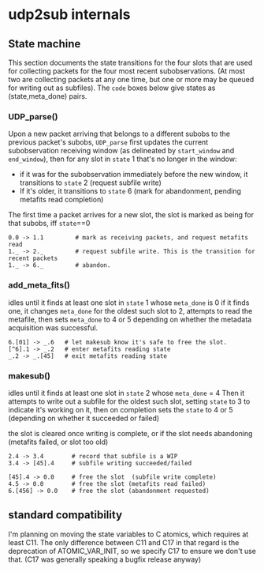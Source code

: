 
# udp2sub internals

## State machine

This section documents the state transitions for the four slots that are used for collecting packets for the four
most recent subobservations.  (At most two are collecting packets at any one time, but one or more may be queued for
writing out as subfiles). The `code` boxes below give states as (state,meta_done) pairs.

### UDP_parse()

Upon a new packet arriving that belongs to a different subobs to the previous packet's subobs,
`UDP_parse` first updates the current subobservation receiving window (as delineated by `start_window`
and `end_window`),
 then for any slot in `state` 1 that's no longer in the window:
- if it was for the subobservation immediately before the new window, it transitions to `state` 2 (request subfile write)
- If it's older, it transitions to `state` 6 (mark for abandonment, pending metafits read completion)

The first time a packet arrives for a new slot, the slot is marked as being for that subobs, iff `state`==0


```
0.0 -> 1.1         # mark as receiving packets, and request metafits read
1._ -> 2._         # request subfile write. This is the transition for recent packets
1._ -> 6._         # abandon.
```

### add_meta_fits()

idles until it finds at least one slot in `state` 1 whose `meta_done` is 0
if it finds one, it changes `meta_done` for the oldest such slot to 2, attempts
to read the metafile, then sets `meta_done` to 4 or 5 depending on whether the
metadata acquisition was successful.

```
6.[01] -> _.6   # let makesub know it's safe to free the slot.
[^6].1 -> _.2   # enter metafits reading state
_.2 -> _.[45]   # exit metafits reading state
```

### makesub()
idles until it finds at least one slot in `state` 2 whose `meta_done` = 4
Then it attempts to write out a subfile for the oldest such slot, setting `state` to 3
to indicate it's working on it, then on completion
sets the `state` to 4 or 5 (depending on whether it succeeded or failed)

the slot is cleared once writing is complete, or if the slot needs abandoning
(metafits failed, or slot too old)

```
2.4 -> 3.4        # record that subfile is a WIP
3.4 -> [45].4     # subfile writing succeeded/failed
                  
[45].4 -> 0.0     # free the slot  (subfile write complete)
4.5 -> 0.0        # free the slot (metafits read failed)
6.[456] -> 0.0    # free the slot (abandonment requested)
```

## standard compatibility

I'm planning on moving the state variables to C atomics, which requires at least C11.
The only difference between C11 and C17 in that regard is the deprecation of ATOMIC_VAR_INIT,
so we specify C17 to ensure we don't use that.
(C17 was generally speaking a bugfix release anyway)

